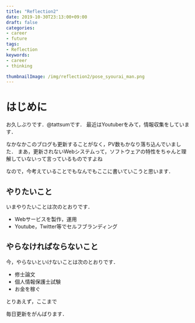 ```yaml
---
title: "Reflection2"
date: 2019-10-30T23:13:00+09:00
draft: false
categories:
- career
- future
tags:
- Reflection
keywords:
- career
- thinking

thumbnailImage: /img/reflection2/pose_syourai_man.png
---
```


# はじめに

お久しぶりです．@tattsumです．
最近はYoutuberをみて，情報収集をしています．

なかなかこのブログも更新することがなく，PV数もかなり落ち込んでいました．
まあ，更新されないWebシステムって，ソフトウェアの特性をちゃんと理解していないって言っているものですよね

なので，今考えていることでもなんでもここに書いていこうと思います．

## やりたいこと

いまやりたいことは次のとおりです．

- Webサービスを製作，運用
- Youtube，Twitter等でセルフブランディング

## やらなければならないこと

今，やらないといけないことは次のとおりです．

- 修士論文
- 個人情報保護士試験
- お金を稼ぐ


とりあえず，ここまで

毎日更新をがんばります．
